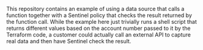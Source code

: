 This repository contains an example of using a data source that calls a function together with a Sentinel policy that checks the result returned by the function call. While the example here just trivially runs a shell script that returns different values based on the account number passed to it by the Terraform code, a customer could actually call an external API to capture real data and then have Sentinel check the result.
